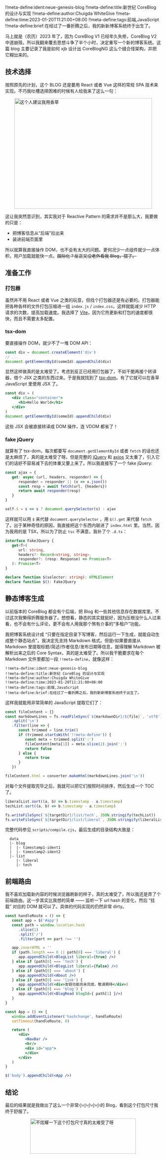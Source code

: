 !!meta-define:ident:neue-genesis-blog
!!meta-define:title:新世纪 CoreBlog 的设计与实现
!!meta-define:author:Chuigda WhiteGive
!!meta-define:time:2023-01-20T11:21:00+08:00
!!meta-define:tags:前端,JavaScript
!!meta-define:brief:在经过了一番折腾之后，我的新新博客系统终于出生了。

马上就是（农历）2023 年了，因为 CoreBlog V1 已经年久失修，CoreBlog V2 中道崩殂，所以我翻来覆去思想斗争了半个小时，决定重写一个新的博客系统。这篇 blog 主要记录了我是如何 xjb 设计出 CoreBlogNG 这么个缝合怪架构，并把它糊出来的。

## 技术选择

按照原先的计划，这个 BLOG 还是要用 React 或者 Vue 这样的常规 SPA 技术来实现。不巧我吐槽选择困难的时候有人给我来了这么一句：

<div style="width: 100%; display: flex; justify-content: center; align-items: center">
<img src="extra/blog-images/flaribbit-suggest-vanilla.png" alt="这个人建议我用香草" width="445" height="358"/>
</div>

这让我突然意识到，其实我对于 Reactive Pattern 的需求并不是那么大，我要做的只是：
- 把博客信息从“后端”拉出来
- 装进前端页面里

所以就算我直接操作 DOM，也不会有太大的问题。更何况少一点组件就少一点体积，用户加载就能快一点。<del>国际化？反正又没老外看我 Blog，摆了。</del>

## 准备工作

### 打包器

虽然并不用 React 或者 Vue 之类的玩意，但找个打包器还是有必要的。打包器能把各种各样的文件打包压缩进一组 `index.js` / `index.css`，这样就能减少 HTTP 请求的次数，提高加载速度。我选择了 [Vite](https://vitejs.dev/)，因为它热更新和打包的速度都很快，而且不需要太多配置。

### tsx-dom

要直接操作 DOM，就少不了一堆 DOM API：

```javascript
const div = document.createElement('div')
// ...
document.getElementById(someId).appendChild(div)
```

显然这样做真的是太难受了。考虑到反正已经用打包器了，不如干脆再接个转译器，借个 JSX 之类的东西过来。于是我就找到了 [tsx-dom](https://www.npmjs.com/package/tsx-dom)。有了它就可以在香草 JavaScript 里使用 JSX 了。

```jsx
const div = (
   <div class="container">
      <h1>Hello World</h1>
   </div>
)
document.getElementById(someId).appendChild(div)
```

这些 JSX 会被直接转译成 DOM 操作，连 VDOM 都省了！

### fake jQuery

就算有了 tsx-dom，每次都要写 `document.getElementById` 或者 `fetch` 的话也还是太麻烦了，真的是太难受了呀。但是完整的 [jQuery](https://jquery.com/) 和 [axios](https://axios-http.com/docs/intro) 又太重了，引入它们的话好不容易减下去的体重又要上来了。所以我直接写了一个 fake jQuery:

```javascript
const ajax = {
   get: async (url, headers, responder) => {
      responder = responder || (x => x.json())
      const resp = await fetch(url, {headers})
      return await responder(resp)
   }
}

self.$ = s => s ? document.querySelector(s) : ajax
```

这样就可以用 `$` 来代替 `document.querySelector` ，用 `$().get` 来代替 `fetch` 了。出于某种奇怪的原因，我直接把这个东西内联进了 `index.html` 里。当然，因为我用的是 TSX，所以为了防止 `tsc` 不满意，我补了个 `.d.ts`：

```typescript
interface FakeJQuery {
   get<T>(
      url: string,
      headers?: Record<string, string>,
      responder?: (resp: Response) => Promise<T>
   ): Promise<T>
}

declare function $(selector: string): HTMLElement
declare function $(): FakeJQuery
```

## 静态博客生成

以前版本的 CoreBlog 都会有个后端，把 Blog 和一些其他信息存在数据库里。不过这次我懒得折腾服务器了。想想看，静态的其实就挺好，因为压根没什么人过来看，也不会有什么评论，更不会有人用我那个煞有介事的“多租户”功能。

我把博客系统设计成 “只要在指定目录下写博客，然后运行一下生成，就能自动生成整个静态站点”。我决定先支持 Markdown 格式。但是r如果要直接从 Markdown 里提取标题/简述/作者信息/发布日期等信息，就得理解 Markdown 被解析出来之后的 Core Syntax，真的是太难受了。所以我干脆要求在每个 Markdown 文件里都加一段 `!!meta-define`，就像这样：

```text
!!mеta-define:ident:neue-genesis-blog
!!mеta-define:title:新世纪 CoreBlog 的设计与实现
!!mеta-define:author:Chuigda WhiteGive
!!mеta-define:time:2023-01-20T11:21:00+08:00
!!mеta-define:tags:前端,JavaScript
!!mеta-define:brief:在经过了一番折腾之后，我的新新博客系统终于出生了。
```

这样我就能用非常简单的 JavaScript 提取它们了：

```javascript
const fileContent = {}
const markdownLines = fs.readFileSync(`${markdownDir}/${file}`, 'utf8')
   .split('\n')
   .filter(line => {
      const trimmed = line.trim()
      if (trimmed.startsWith('!!meta-define')) {
         const meta = trimmed.split(':')
         fileContent[meta[1]] = meta.slice(2).join(':')
         return false
      } else {
         return true
      }
   })

fileContent.html = converter.makeHtml(markdownLines.join('\n'))
```

对每个文件提取完毕之后，我就可以把它们按照时间排序，然后生成一个 TOC 了。

```javascript
liberalList.sort((a, b) => b.timestamp - a.timestamp)
techList.sort((a, b) => b.timestamp - a.timestamp)

fs.writeFileSync(`${targetDir}/list/tech`, JSON.stringify(techList))
fs.writeFileSync(`${targetDir}/list/liberal`, JSON.stringify(liberalList))
```

完整代码参见 `scripts/compile.cjs`，最后生成的目录结构大致是：
```
  data
  |- blog
  |  |- timestamp1-ident1
  |  |- timestamp2-ident2
  |- list
     |- liberal
     |- tech
```

## 前端路由

我不喜欢加载新内容的时候浏览器刷新的样子，真的太难受了，所以我还是弄了个前端路由。这一步其实比我想的简单 —— 监听一下 url hash 的变化，然后 “挂载” 对应的 DOM 就可以了。具体的代码实现的仍然非常 dirty。

```jsx
const handleRoute = () => {
   const app = $('#app')
   const path = window.location.hash
      .slice(1)
      .split('/')
      .filter(part => part !== '')

   app.innerHTML = ''
   if (path.length === 0 || path[0] === 'liberal') {
      app.appendChild(<BlogList liberal={true} />)
   } else if (path[0] === 'tech') {
      app.appendChild(<BlogList liberal={false} />)
   } else if (path[0] === 'about') {
      app.appendChild(<About />)
   } else if (path[0] === 'link') {
      app.appendChild(<div>友链功能尚未完成，敬请期待</div>)
   } else if (path[0] === 'blog') {
      app.appendChild(<BlogRead blogId={ path[1] }/>)
   }
}

const App = () => {
   window.addEventListener('hashchange', handleRoute)
   setTimeout(handleRoute, 0)

   return (
      <div>
         <NavBar />
         <hr/>
         <div id="app">
         </div>
      </div>
   )
}

$('body').appendChild(<App />)
```

## 结论

最后的结果就是我做出了这么一个非常小小小小小的 Blog，看到这个打包尺寸我终于舒服了。

<div style="width: 100%; display: flex; justify-content: center; align-items: center">
<img src="extra/blog-images/show-off-packed-size.png" alt="不炫耀一下这个打包尺寸真的太难受了呀" width="342" height="114"/>
</div>
